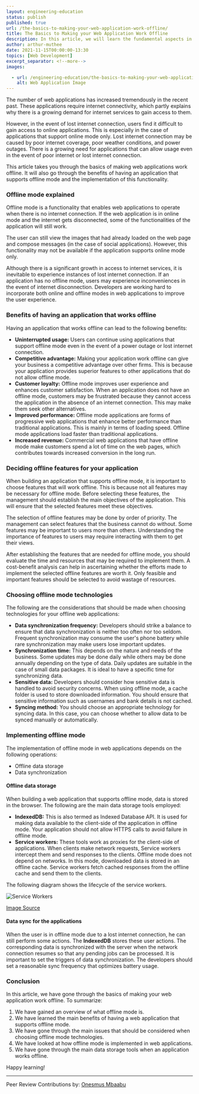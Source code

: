 ```yaml
---
layout: engineering-education
status: publish
published: true
url: /the-basics-to-making-your-web-application-work-offline/
title: The Basics to Making your Web Application Work Offline
description: In this article, we will learn the fundamental aspects in making your web application work offline. We will look at the offline mode phenomenon, benefits of having an application that works offline, and the implementatioon of offline mode.  
author: arthur-muthee
date: 2021-11-15T00:00:00-13:30
topics: [Web Development]
excerpt_separator: <!--more-->
images:

  - url: /engineering-education/the-basics-to-making-your-web-application-work-offline/hero.jpg
    alt: Web Application Image
---
```

The number of web applications has increased tremendously in the recent past. These applications require internet connectivity, which partly explains why there is a growing demand for internet services to gain access to them. 
<!--more-->
However, in the event of lost internet connection, users find it difficult to gain access to online applications. This is especially in the case of applications that support online mode only. Lost internet connection may be caused by poor internet coverage, poor weather conditions, and power outages. There is a growing need for applications that can allow usage even in the event of poor internet or lost internet connection. 

This article takes you through the basics of making web applications work offline. It will also go through the benefits of having an application that supports offline mode and the implementation of this functionality. 

### Offline mode explained 
Offline mode is a functionality that enables web applications to operate when there is no internet connection. If the web application is in online mode and the internet gets disconnected, some of the functionalities of the application will still work.

The user can still view the images that had already loaded on the web page and compose messages (in the case of social applications). However, this functionality may not be available if the application supports online mode only. 

Although there is a significant growth in access to internet services, it is inevitable to experience instances of lost internet connection. If an application has no offline mode, users may experience inconveniences in the event of internet disconnection. Developers are working hard to incorporate both online and offline modes in web applications to improve the user experience.  

### Benefits of having an application that works offline
Having an application that works offline can lead to the following benefits:
- **Uninterrupted usage:** Users can continue using applications that support offline mode even in the event of a power outage or lost internet connection. 
- **Competitive advantage:** Making your application work offline can give your business a competitive advantage over other firms. This is because your application provides superior features to other applications that do not allow offline mode. 
- **Customer loyalty:** Offline mode improves user experience and enhances customer satisfaction. When an application does not have an offline mode, customers may be frustrated because they cannot access the application in the absence of an internet connection. This may make them seek other alternatives. 
- **Improved performance:** Offline mode applications are forms of progressive web applications that enhance better performance than traditional applications. This is mainly in terms of loading speed. Offline mode applications load faster than traditional applications. 
- **Increased revenue:** Commercial web applications that have offline mode make customers spend a lot of time on the web pages, which contributes towards increased conversion in the long run. 
  
### Deciding offline features for your application
When building an application that supports offline mode, it is important to choose features that will work offline. This is because not all features may be necessary for offline mode. Before selecting these features, the management should establish the main objectives of the application. This will ensure that the selected features meet these objectives. 

The selection of offline features may be done by order of priority. The management can select features that the business cannot do without. Some features may be important to users more than others. Understanding the importance of features to users may require interacting with them to get their views. 

After establishing the features that are needed for offline mode, you should evaluate the time and resources that may be required to implement them. A cost-benefit analysis can help in ascertaining whether the efforts made to implement the selected offline features are worth it. Only feasible and important features should be selected to avoid wastage of resources. 

### Choosing offline mode technologies
The following are the considerations that should be made when choosing technologies for your offline web applications:
- **Data synchronization frequency:** Developers should strike a balance to ensure that data synchronization is neither too often nor too seldom. Frequent synchronization may consume the user's phone battery while rare synchronization may make users lose important updates. 
- **Synchronization time:** This depends on the nature and needs of the business. Some updates may be done daily while others may be done annually depending on the type of data. Daily updates are suitable in the case of small data packages. It is ideal to have a specific time for synchronizing data. 
- **Sensitive data:** Developers should consider how sensitive data is handled to avoid security concerns. When using offline mode, a cache folder is used to store downloaded information. You should ensure that sensitive information such as usernames and bank details is not cached. 
- **Syncing method:** You should choose an appropriate technology for syncing data. In this case, you can choose whether to allow data to be synced manually or automatically. 
  
### Implementing offline mode
The implementation of offline mode in web applications depends on the following operations:
- Offline data storage
- Data synchronization
  
#### Offline data storage
When building a web application that supports offline mode, data is stored in the browser. The following are the main data storage tools employed:
- **IndexedDB:** This is also termed as Indexed Database API. It is used for making data available to the client-side of the application in offline mode. Your application should not allow HTTPS calls to avoid failure in offline mode. 
- **Service workers:** These tools work as proxies for the client-side of applications. When clients make network requests, Service workers intercept them and send responses to the clients.  Offline mode does not depend on networks. In this mode, downloaded data is stored in an offline cache. Service workers fetch cached responses from the offline cache and send them to the clients.
  
The following diagram shows the lifecycle of the service workers. 

![Service Workers](/engineering-education/the-basics-to-making-your-web-application-work-offline/service-workers.png)

[Image Source](https://yalantis.com/uploads/ckeditor/pictures/4093/service-workers-for-a-web-app.png)

#### Data sync for the applications
When the user is in offline mode due to a lost internet connection, he can still perform some actions. The **IndexedDB** stores these user actions. The corresponding data is synchronized with the server when the network connection resumes so that any pending jobs can be processed. It is important to set the triggers of data synchronization. The developers should set a reasonable sync frequency that optimizes battery usage. 

### Conclusion
In this article, we have gone through the basics of making your web application work offline. To summarize: 
1. We have gained an overview of what offline mode is.
2. We have learned the main benefits of having a web application that supports offline mode. 
3. We have gone through the main issues that should be considered when choosing offline mode technologies.
4. We have looked at how offline mode is implemented in web applications. 
5. We have gone through the main data storage tools when an application works offline.

Happy learning!

---
Peer Review Contributions by: [Onesmus Mbaabu](/engineering-education/authors/onesmus-mbaabu/)
